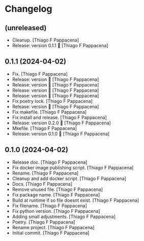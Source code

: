 Changelog
=========


(unreleased)
------------
- Cleanup. [Thiago F Pappacena]
- Release: version 0.1.1 🚀 [Thiago F Pappacena]


0.1.1 (2024-04-02)
------------------
- Fix. [Thiago F Pappacena]
- Release: version  🚀 [Thiago F Pappacena]
- Release: version  🚀 [Thiago F Pappacena]
- Release: version  🚀 [Thiago F Pappacena]
- Release: version  🚀 [Thiago F Pappacena]
- Fix poetry lock. [Thiago F Pappacena]
- Release: version  🚀 [Thiago F Pappacena]
- Fix makefile. [Thiago F Pappacena]
- Fix install and release. [Thiago F Pappacena]
- Release: version 0.2.0 🚀 [Thiago F Pappacena]
- Mkefile. [Thiago F Pappacena]
- Release: version 0.1.0 🚀 [Thiago F Pappacena]


0.1.0 (2024-04-02)
------------------
- Release doc. [Thiago F Pappacena]
- Fix docker image publishing script. [Thiago F Pappacena]
- Rename. [Thiago F Pappacena]
- Cleanup and add docker script. [Thiago F Pappacena]
- Docs. [Thiago F Pappacena]
- Remove unused file. [Thiago F Pappacena]
- Fix package name. [Thiago F Pappacena]
- Build at runtime if so file doesnt exist. [Thiago F Pappacena]
- Fix filename. [Thiago F Pappacena]
- Fix python version. [Thiago F Pappacena]
- Adding small adjustments. [Thiago F Pappacena]
- Poetry. [Thiago F Pappacena]
- Rename project. [Thiago F Pappacena]
- Initial commit. [Thiago F Pappacena]



